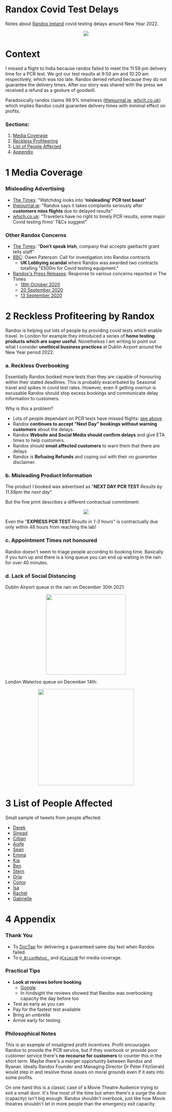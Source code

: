 # Randox Covid Test Delays
Notes about [Randox Ireland](https://booking.randox.ie/) covid testing delays around New Year 2022.
<p align="center">
  <img src="https://github.com/FergM/chronological-blog/blob/main/2022/images/2022-01-01_Randox_Next_Day_Covid_Test.PNG" />
</p>

# Context
I missed a flight to India because randox failed to meet the 11:59 pm delivery time for a PCR test. We got our test results at 9:50 am and 10:20 am respectively, which was too late. Randox denied refund because they do not guarantee the delivery times. After our story was shared with the press we received a refund as a gesture of goodwill.

Paradoxically randox claims 99.9% timeliness ([thejournal.ie](https://www.thejournal.ie/randox-pcr-testing-results-delays-5651168-Jan2022/), [which.co.uk](https://www.which.co.uk/news/2021/10/travel-news-pcr-tests-results-on-time-randox-expert-medicals-nationwide-pathology/)) which implies Randox could guarantee delivery times with minimal effect on profits.

### Sections:
1. [Media Coverage](#1-media-coverage)
2. [Reckless Profiteering](#2-reckless-profiteering-by-randox)
3. [List of People Affected](#3-list-of-people-affected)
4. [Appendix](#4-appendix)

# 1 Media Coverage
### Misleading Advertising
* [The Times](https://www.thetimes.co.uk/article/watchdog-misleading-pcr-test-boast-ireland-travel-restrictions-v7gr0zwgj): "Watchdog looks into **‘misleading’ PCR test boast**"
* [thejournal.ie](https://www.thejournal.ie/randox-pcr-testing-results-delays-5651168-Jan2022/): "Randox says it takes complaints seriously after **customers miss flights** due to delayed results"
* [which.co.uk](https://www.which.co.uk/news/2021/10/travel-news-pcr-tests-results-on-time-randox-expert-medicals-nationwide-pathology/): "Travellers have no right to timely PCR results, some major Covid testing firms’ T&Cs suggest"

### Other Randox Concerns
* [The Times](https://www.thetimes.co.uk/article/dont-speak-irish-company-that-accepts-gaeltacht-grant-tells-staff-wmntxsvtr): "**Don’t speak Irish**, company that accepts gaeltacht grant tells staff"
* [BBC](https://www.bbc.com/news/uk-northern-ireland-59214966): Owen Paterson: Call for investigation into Randox contracts
    * **UK Lobbying scandal** where Randox was awarded two contracts totalling "£500m for Covid testing equipment."
* [Randox's Press Releases](https://www.randox.com/tag/sunday-times/): Response to various concerns reported in The Times
    * [18th October 2020]()
    * [20 September 2020]()
    * [13 September 2020]()

# 2 Reckless Profiteering by Randox
Randox is helping out lots of people by providing covid tests which enable travel. In London for example they introduced a series of **home testing products which are super useful**. Nonetheless I am writing to point out what I consider **unethical business practices** at Dublin Airport around the New Year period 2022.

### **a. Reckless Overbooking**
Essentially Randox booked more tests than they are capable of honouring within their stated deadlines. This is probably exacerbated by Seasonal travel and spikes in covid test rates. However, even if getting overrun is excusable Randox should stop excess bookings and communicate delay information to customers.

Why is this a problem?
* Lots of people dependant on PCR tests have missed flights: [see above](#list-of-people-affected)
* Randox **continues to accept "Next Day" bookings without warning customers** about the delays.
* Randox **Website and Social Media should confirm delays** and give ETA times to help customers.
* Randox should **email affected customers** to warn them that there are delays
* Randox is **Refusing Refunds** and coping out with their *no guarantee* disclaimer.

### b. Misleading Product Information
The product I booked was advertised as "**NEXT DAY PCR TEST** *Results by 11.59pm the next day*"

But the fine print describes a different contractual commitment:
<p align="center">
  <img src="https://github.com/FergM/chronological-blog/blob/main/2022/images/2022-01-01_Randox_PCR_Terms_and_Conditions.PNG" />
</p>

Even the "**EXPRESS PCR TEST** *Results in 1-3 hours*" is contractually due only within 48 hours from reaching the lab!

### c. Appointment Times not honoured
Randox doesn't seem to triage people according to booking time. Basically if you turn up and there is a long queue you can end up waiting in the rain for over 40 minutes.

### d. Lack of Social Distancing
Dublin Airport queue in the rain on December 30th 2021:
<p align="center">
  <img src="https://github.com/FergM/chronological-blog/blob/main/2022/images/2021-12-30_Randox_Dublin_Airport.jpg" width="250"/>
</p>

London Waterloo queue on December 14th:
<p align="center">
  <img src="https://github.com/FergM/chronological-blog/blob/main/2022/images/2021-12-14_Randox_London_Waterloo.jpg" width="300"/>
</p>

# 3 List of People Affected
Small sample of tweets from people affected:
* [Derek](https://twitter.com/andrewsderek/status/1477153966001688576?s=20)
* [Sinead](https://twitter.com/cineadsronin/status/1476692315615993858?s=20)
* [Cillian](https://twitter.com/Cilliandesmond/status/1477202040505909251?s=20)
* [Aoife](https://twitter.com/cliffy0701/status/1477233857451761668?s=20)
* [Sean](https://twitter.com/SeanEMacFadden1/status/1477234455869857798?s=20)
* [Emma](https://twitter.com/emmagal37422778/status/1476530888724955142?s=20)
* [Kia](https://twitter.com/KiaAbdullah/status/1477219379452555267?s=20)
* [Ben](https://twitter.com/BenRaff68003426/status/1477154938111287296?s=20)
* [Stern](https://twitter.com/mrboombasssstic/status/1476677860618350593?s=20)
* [Orla](https://twitter.com/ocliffo/status/1477226408971751427?s=20)
* [Conor](https://twitter.com/ConorCourtenay/status/1477233822580326406?s=20)
* [Isa](https://twitter.com/IsaGlancy/status/1477070557984305154?s=20)
* [Rachel](https://twitter.com/RachelH931/status/1477162096362246148?s=20)
* [Gabrielle](https://twitter.com/gabbiecurran/status/1476562849145274372?s=20)

# 4 Appendix
### Thank You
* To [DocTap](https://doctap.co.uk/) for delivering a guaranteed same day test when Randox failed.
* To [`@_BrianMahon_`](https://twitter.com/_BrianMahon_) and [`@CeiminB`](https://twitter.com/CeiminB) for media coverage.

### Practical Tips
* **Look at reviews before booking**
    * [Google](https://www.google.com/search?q=randox+dublin+airport)
    * In hindsight the reviews showed that Randox was overbooking capacity the day before too
* Test as early as you can
* Pay for the fastest test available
* Bring an umbrella
* Arrive early for testing

### Philosophical Notes
This is an example of misaligned profit incentives. Profit encourages Randox to provide the PCR service, but if they overbook or provide poor customer service there's **no recourse for customers** to counter this in the short term. Maybe there's a merger opportunity between Randox and Ryanair. Ideally Randox Founder and Managing Director Dr Peter FitzGerald would step in and resolve these issues on moral grounds even if it eats into some profits.

On one hand this is a classic case of a Movie Theatre Audience trying to exit a small door. It's fine most of the time but when there's a surge the door (capacity) isn't big enough. Randox shouldn't overbook, just like how Movie theatres shouldn't let in more people than the emergency exit capacity.
